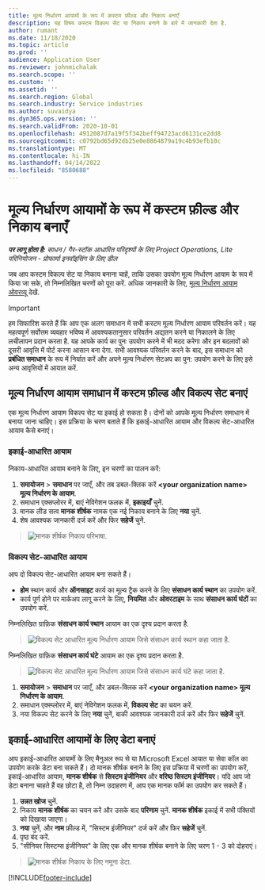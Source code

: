 ```yaml
---
title: मूल्य निर्धारण आयामों के रूप में कस्टम फ़ील्ड और निकाय बनाएँ
description: यह विषय कस्टम विकल्प सेट या निकाय बनाने के बारे में जानकारी देता है.
author: rumant
ms.date: 11/18/2020
ms.topic: article
ms.prod: ''
audience: Application User
ms.reviewer: johnmichalak
ms.search.scope: ''
ms.custom: ''
ms.assetid: ''
ms.search.region: Global
ms.search.industry: Service industries
ms.author: suvaidya
ms.dyn365.ops.version: ''
ms.search.validFrom: 2020-10-01
ms.openlocfilehash: 4912087d7a19f5f342beff94723acd6131ce2dd8
ms.sourcegitcommit: c0792bd65d92db25e0e8864879a19c4b93efb10c
ms.translationtype: MT
ms.contentlocale: hi-IN
ms.lasthandoff: 04/14/2022
ms.locfileid: "8580688"
---
```

# <a name="create-custom-fields-and-entities-as-pricing-dimensions"></a>मूल्य निर्धारण आयामों के रूप में कस्टम फ़ील्ड और निकाय बनाएँ

_**पर लागू होता है:** साधन / गैर-स्टॉक आधारित परिदृश्यों के लिए Project Operations, Lite परिनियोजन - प्रोफार्मा इनवॉइसिंग के लिए डील_

जब आप कस्टम विकल्प सेट या निकाय बनाना चाहें, ताकि उसका उपयोग मूल्य निर्धारण आयाम के रूप में किया जा सके, तो निम्नलिखित चरणों को पूरा करें. अधिक जानकारी के लिए, [मूल्य निर्धारण आयाम ओवरव्यू](pricing-dimensions-overview.md) देखें.  

> [!IMPORTANT]
> हम सिफारिश करते हैं कि आप एक अलग समाधान में सभी कस्टम मूल्य निर्धारण आयाम परिवर्तन करें। यह महत्वपूर्ण सर्वोत्तम व्यवहार भविष्य में आवश्यकतानुसार परिवर्तन अद्यतन करने या निकालने के लिए लचीलापन प्रदान करता है. यह आपके कार्य का पुनः उपयोग करने में भी मदद करेगा और इन बदलावों को दूसरी आवृत्ति में पोर्ट करना आसान बना देगा. सभी आवश्यक परिवर्तन करने के बाद, इस समाधान को **प्रबंधित समाधान** के रूप में निर्यात करें और अपने मूल्य निर्धारण सेटअप का पुन: उपयोग करने के लिए इसे अन्य आवृत्तियों में आयात करें.

  
## <a name="create-custom-fields-and-option-sets-in-the-pricing-dimension-solution"></a>मूल्य निर्धारण आयाम समाधान में कस्टम फ़ील्ड और विकल्प सेट बनाएं

एक मूल्य निर्धारण आयाम विकल्प सेट या इकाई हो सकता है। दोनों को आपके मूल्य निर्धारण समाधान में बनाया जाना चाहिए। इस प्रक्रिया के चरण बताते हैं कि इकाई-आधारित आयाम और विकल्प सेट-आधारित आयाम कैसे बनाएं।

### <a name="entity-based-dimensions"></a>इकाई-आधारित आयाम
निकाय-आधारित आयाम बनाने के लिए, इन चरणों का पालन करें:

1. **समायोजन** > **समाधान** पर जाएँ, और तब डबल-क्लिक करें **\<your organization name> मूल्य निर्धारण के आयाम**.
2. समाधान एक्सप्लोरर में, बाएं नेविगेशन फलक में, **इकाइयाँ** चुनें.
3. मानक लीड सत्व **मानक शीर्षक** नामक एक नई निकाय बनाने के लिए **नया** चुनें. 
4. शेष आवश्यक जानकारी दर्ज करें और फिर **सहेजें** चुनें.

> ![मानक शीर्षक निकाय परिभाषा.](media/Standard-Title-entity-definition.png)

### <a name="option-set-based-dimensions"></a>विकल्प सेट-आधारित आयाम 
आप दो विकल्प सेट-आधारित आयाम बना सकते हैं। 

- **होम** स्थान कार्य और **ऑनसाइट** कार्य का मूल्य ट्रैक करने के लिए **संसाधन कार्य स्थान** का उपयोग करें. 
- कार्य पूर्ण होने पर मार्कअप लागू करने के लिए, **नियमित** और **ओवरटाइम** के साथ **संसाधन कार्य घंटों** का उपयोग करें.

निम्नलिखित ग्राफ़िक **संसाधन कार्य स्थान** आयाम का एक दृश्य प्रदान करता है. 

> ![विकल्प सेट आधारित मूल्य निर्धारण आयाम जिसे संसाधन कार्य स्थान कहा जाता है.](media/Option-set-PD-called-Resource-Work-Location.png)

निम्नलिखित ग्राफ़िक **संसाधन कार्य घंटे** आयाम का एक दृश्य प्रदान करता है. 

> ![विकल्प सेट आधारित मूल्य निर्धारण आयाम जिसे संसाधन कार्य घंटे कहा जाता है.](media/Option-set-PD-called-Resource-Work-Hours.png)

1. **समायोजन** > **समाधान** पर जाएँ, और डबल-क्लिक करें  **\<your organization name> मूल्य निर्धारण के आयाम**. 
2. समाधान एक्स्प्लोरर में, बाएं नेविगेशन फलक में, **विकल्प सेट** का चयन करें. 
3. नया विकल्प सेट करने के लिए **नया** चुनें, बाकी आवश्यक जानकारी दर्ज करें और फिर **सहेजें** चुनें.

## <a name="create-data-for-entity-based-dimensions"></a>इकाई-आधारित आयामों के लिए डेटा बनाएं

आप इकाई-आधारित आयामों के लिए मैनुअल रूप से या Microsoft Excel आयात या सेवा कॉल का उपयोग करके डेटा बना सकते हैं। दो मानक शीर्षक बनाने के लिए इस प्रक्रिया में चरणों का उपयोग करें, इकाई-आधारित आयाम, **मानक शीर्षक** से **सिस्टम इंजीनियर** और **वरिष्ठ सिस्टम इंजीनियर**। यदि आप जो डेटा बनाना चाहते हैं वह छोटा है, तो निम्न उदाहरण में, आप एक मानक फॉर्म का उपयोग कर सकते हैं।

1. **उन्नत खोज** चुनें.
2. निकाय **मानक शीर्षक** का चयन करें और उसके बाद **परिणाम** चुनें. **मानक शीर्षक** इकाई में सभी पंक्तियों को दिखाया जाएगा।
3. **नया** चुनें, और **नाम** फ़ील्ड में, "सिस्टम इंजीनियर" दर्ज करें और फिर **सहेजें** चुनें.
4. पृष्ठ बंद करें. 
5. "सीनियर सिस्टम्स इंजीनियर" के लिए एक और मानक शीर्षक बनाने के लिए चरण 1 - 3 को दोहराएं।

> ![मानक शीर्षक निकाय के लिए नमूना डेटा.](media/ST-data.png)


[!INCLUDE[footer-include](../includes/footer-banner.md)]